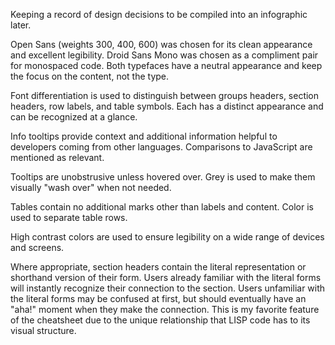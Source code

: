 Keeping a record of design decisions to be compiled into an infographic later.

Open Sans (weights 300, 400, 600) was chosen for its clean appearance and
excellent legibility. Droid Sans Mono was chosen as a compliment pair for
monospaced code.  Both typefaces have a neutral appearance and keep the focus on
the content, not the type.

Font differentiation is used to distinguish between groups headers, section
headers, row labels, and table symbols. Each has a distinct appearance and can
be recognized at a glance.

Info tooltips provide context and additional information helpful to developers
coming from other languages. Comparisons to JavaScript are mentioned as
relevant.

Tooltips are unobstrusive unless hovered over. Grey is used to make them
visually "wash over" when not needed.

Tables contain no additional marks other than labels and content. Color is used
to separate table rows.

High contrast colors are used to ensure legibility on a wide range of devices
and screens.

Where appropriate, section headers contain the literal representation or
shorthand version of their form. Users already familiar with the literal forms
will instantly recognize their connection to the section. Users unfamiliar with
the literal forms may be confused at first, but should eventually have an "aha!"
moment when they make the connection. This is my favorite feature of the
cheatsheet due to the unique relationship that LISP code has to its visual
structure.
